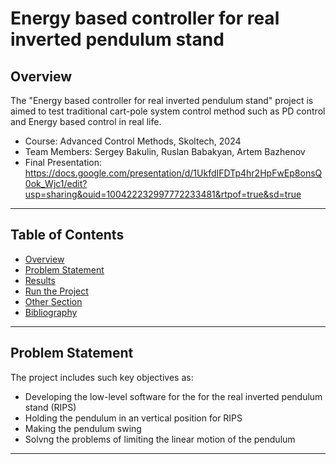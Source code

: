 # Energy based controller for real inverted pendulum stand

## Overview
The "Energy based controller for real inverted pendulum stand" project is aimed to test traditional cart-pole system control method such as PD control and Energy based control in real life.

- Course: Advanced Control Methods, Skoltech, 2024
- Team Members: Sergey Bakulin, Ruslan Babakyan, Artem Bazhenov
- Final Presentation: https://docs.google.com/presentation/d/1UkfdIFDTp4hr2HpFwEp8onsQ0ok_Wjc1/edit?usp=sharing&ouid=100422232997772233481&rtpof=true&sd=true

---

## Table of Contents

- [Overview](#overview)
- [Problem Statement](#problem-statement)
- [Results](#results)
- [Run the Project](#run-the-project)
- [Other Section](#other-section)
- [Bibliography](#bibliography)

---

## Problem Statement
The project includes such key objectives as:
- Developing the low-level software for the for the real inverted pendulum stand (RIPS)
- Holding the pendulum in an vertical position for RIPS
- Making the pendulum swing
- Solvng the problems of limiting the linear motion of the pendulum

---

<!-- ## Results


---

## Run the Project
Step-by-step instructions on how to replicate the results obtained in this project. This should be clear enough for someone with basic knowledge of the tools used to follow.

### Requirements
List of prerequisites, dependencies, and environment setup necessary to run the project.

### Setup and Installation
Instructions for setting up the project environment, which may include:
- Installing dependencies: `pip install -r requirements.txt`
- Setting up a virtual environment
- Running a `setup.py` or `pyproject.toml` if necessary
- Building and running a Docker container using `Dockerfile`

### Running the Code
Exact commands to execute the project, such as:

```bash
python main.py
```

### Documentation
If available, provide links to the project documentation or instructions on how to generate it.

---

## Other Section
This is a placeholder for any additional sections that the team wishes to include. It could be methodology, discussions, acknowledgments, or any other relevant content that doesn't fit into the predefined sections.

---

## Bibliography
(If applicable) This section includes references to papers, articles, and other resources that informed the project's approach and methodology.

- Reference 1
- Reference 2
- Reference 3
 -->
